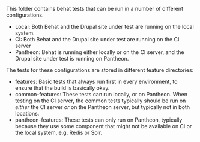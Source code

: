 This folder contains behat tests that can be run in a number of different configurations.

- Local: Both Behat and the Drupal site under test are running on the local system.
- CI: Both Behat and the Drupal site under test are running on the CI server
- Pantheon: Behat is running either locally or on the CI server, and the Drupal site under test is running on Pantheon.

The tests for these configurations are stored in different feature directories:

- features: Basic tests that always run first in every environment, to ensure that the build is basically okay.
- common-features: These tests can run locally, or on Pantheon. When testing on the CI server, the common tests typically should be run on *either* the CI server *or* on the Pantheon server, but typically not in both locations.
- pantheon-features: These tests can only run on Pantheon, typically because they use some component that might not be available on CI or the local system, e.g. Redis or Solr.
